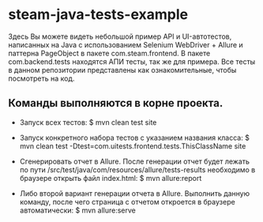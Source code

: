 # steam-java-tests-example

Здесь Вы можете видеть небольшой пример API и UI-автотестов, написанных на Java с использованием Selenium WebDriver + Allure и паттерна PageObject в пакете com.steam.frontend. В пакете com.backend.tests находятся АПИ тесты, так же для примера. Все тесты в данном репозитории представлены как ознакомительные, чтобы посмотреть на код.

Команды выполняются в корне проекта.
------------------------------------

- Запуск всех тестов:
$ mvn clean test site

- Запуск конкретного набора тестов с указанием названия класса:
$ mvn clean test -Dtest=com.uitests.frontend.tests.ThisClassName site

- Сгенерировать отчет в Allure. После генерации отчет будет лежать по пути /src/test/java/com/resources/allure/tests-results необходимо в браузере открыть файл index.html:
$ mvn allure:report

- Либо второй вариант генерации отчета в Allure. Выполнить данную команду, после чего страница с отчетом откроется в браузере автоматически:
$ mvn allure:serve
